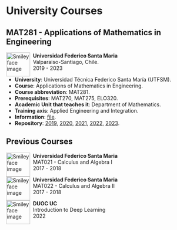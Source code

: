 # University Courses

## MAT281 - Applications of Mathematics in Engineering

<p>
<img src="https://upload.wikimedia.org/wikipedia/commons/4/47/Logo_UTFSM.png" alt="Smiley face image"
style="float:left; width:65px; height:65px;">
<span style="vertical-align:bottom">
&nbsp <strong> Universidad Federico Santa Maria</strong> <br>
&nbsp Valparaiso-Santiago, Chile. <br>
&nbsp 2019 - 2023
</span>
</p>


- **University**: Universidad Técnica Federico Santa María (UTFSM).
- **Course**: Applications of Mathematics in Engineering.
- **Course abbreviation**: MAT281.
- **Prerequisites**: MAT270, MAT275, ELO320.
- **Academic Unit that teaches it**: Department of Mathematics.
- **Training axis**: Applied Engineering and Integration.
- **Information**: [file](https://github.com/fralfaro/portfolio/blob/main/docs/files/teaching/mat281.pdf).
- **Repository**: [2019](https://github.com/fralfaro/MAT281_2019), [2020](https://github.com/fralfaro/MAT281_2020), [2021](https://gitlab.com/fralfaro/mat281_2021), [2022](https://github.com/fralfaro/MAT281_2022), [2023](https://github.com/fralfaro/MAT281_2023).

## Previous Courses

<p>
<img src="https://upload.wikimedia.org/wikipedia/commons/4/47/Logo_UTFSM.png" alt="Smiley face image"
style="float:left; width:65px; height:65px;">
<span style="vertical-align:bottom">
&nbsp <strong> Universidad Federico Santa Maria</strong> <br>
&nbsp MAT021 - Calculus and Algebra I <br>
&nbsp 2017 - 2018
</span>
</p>

<p>
<img src="https://upload.wikimedia.org/wikipedia/commons/4/47/Logo_UTFSM.png" alt="Smiley face image"
style="float:left; width:65px; height:65px;">
<span style="vertical-align:bottom">
&nbsp <strong> Universidad Federico Santa Maria</strong> <br>
&nbsp MAT022 - Calculus and Algebra II <br>
&nbsp 2017 - 2018
</span>
</p>

<p>
<img src="https://upload.wikimedia.org/wikipedia/commons/thumb/8/84/Escudo_de_la_Pontificia_Universidad_Cat%C3%B3lica_de_Chile.svg/1526px-Escudo_de_la_Pontificia_Universidad_Cat%C3%B3lica_de_Chile.svg.png" alt="Smiley face image"
style="float:left; width:65px; height:65px;">
<span style="vertical-align:bottom">
&nbsp <strong> DUOC UC </strong> <br>
&nbsp Introduction to Deep Learning <br>
&nbsp 2022
</span>
</p>



